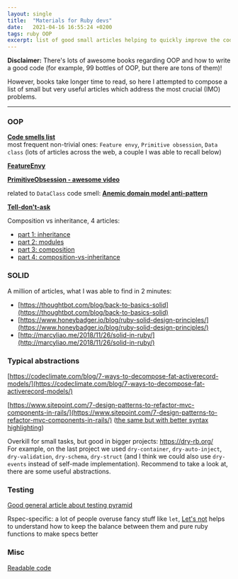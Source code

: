 ```yaml
---
layout: single
title:  "Materials for Ruby devs"
date:   2021-04-16 16:55:24 +0200
tags: ruby OOP
excerpt: list of good small articles helping to quickly improve the code quality
---
```


**Disclaimer:**
There's lots of awesome books regarding OOP and how to write a good code
(for example, 99 bottles of OOP, but there are tons of them)!

However, books take longer time to read,
so here I attempted to compose a list of small but very useful articles which address the most crucial (IMO) problems.

---

### OOP
[**Code smells list**](https://refactoring.guru/refactoring/smells) <br/>
most frequent non-trivial ones: `Feature envy`, `Primitive obsession`, `Data class`
(lots of articles across the web, a couple I was able to recall below)

[**FeatureEnvy**](https://github.com/troessner/reek/blob/master/docs/Feature-Envy.md)

[**PrimitiveObsession - awesome video**](https://www.youtube.com/watch?v=LhX5COR8WXc)

related to `DataClass` code smell: [**Anemic domain model anti-pattern**](https://en.wikipedia.org/wiki/Anemic_domain_model)

[**Tell-don't-ask**](https://thoughtbot.com/blog/tell-dont-ask)

Composition vs inheritance, 4 articles:
- [part 1: inheritance](https://thoughtbot.com/blog/reusable-oo-inheritance) 	
- [part 2: modules](https://thoughtbot.com/blog/reusable-oo-modules)
- [part 3: composition](https://thoughtbot.com/blog/reusable-oo-composition (the most interesting one))
- [part 4: composition-vs-inheritance](https://thoughtbot.com/blog/reusable-oo-composition-vs-inheritance)

### SOLID

A million of articles, what I was able to find in 2 minutes:
- [https://thoughtbot.com/blog/back-to-basics-solid](https://thoughtbot.com/blog/back-to-basics-solid) 	
- [https://www.honeybadger.io/blog/ruby-solid-design-principles/](https://www.honeybadger.io/blog/ruby-solid-design-principles/) 	
- [http://marcyliao.me/2018/11/26/solid-in-ruby/](http://marcyliao.me/2018/11/26/solid-in-ruby/)

### Typical abstractions
[https://codeclimate.com/blog/7-ways-to-decompose-fat-activerecord-models/](https://codeclimate.com/blog/7-ways-to-decompose-fat-activerecord-models/)

[https://www.sitepoint.com/7-design-patterns-to-refactor-mvc-components-in-rails/](https://www.sitepoint.com/7-design-patterns-to-refactor-mvc-components-in-rails/) ([the same but with better syntax highlighting](https://www.programmersought.com/article/3113725477/))

Overkill for small tasks, but good in bigger projects: https://dry-rb.org/ <br/>
For example, on the last project we used `dry-container`, `dry-auto-inject`, `dry-validation`, `dry-schema`, `dry-struct`
(and I think we could also use `dry-events` instead of self-made implementation).
Recommend to take a look at, there are some useful abstractions.

### Testing
[Good general article about testing pyramid](https://martinfowler.com/articles/practical-test-pyramid.html)

Rspec-specific:
a lot of people overuse fancy stuff like `let`, [Let's not](https://thoughtbot.com/blog/lets-not) helps to understand how to keep the balance between them and pure ruby functions to make specs better

### Misc
[Readable code](https://thoughtbot.com/blog/letting-your-code-speak-for-itself)